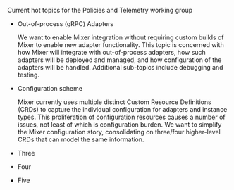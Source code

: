 Current hot topics for the Policies and Telemetry working group

* Out-of-process (gRPC) Adapters

  We want to enable Mixer integration without requiring custom builds of Mixer to enable new adapter functionality. This topic is concerned with how Mixer will integrate with out-of-process adapters, how such adapters will be deployed and managed, and how configuration of the adapters will be handled. Additional sub-topics include debugging and testing.

* Configuration scheme

  Mixer currently uses multiple distinct Custom Resource Definitions (CRDs) to capture the individual configuration for adapters and instance types. This proliferation of configuration resources causes a number of issues, not least of which is configuration burden. We want to simplify the Mixer configuration story, consolidating on three/four higher-level CRDs that can model the same information.

* Three

* Four

* Five


